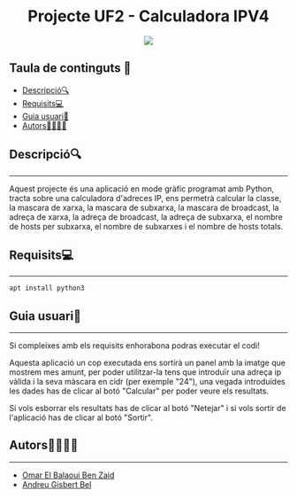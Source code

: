 <h1 align="center"> Projecte UF2 - Calculadora IPV4 </h1>

<p align="center">
  <img src="https://user-images.githubusercontent.com/91249151/231252523-faec4f27-a0c4-462e-aeee-0a6ab7075090.png">
</p>

## Taula de continguts 📑
- [Descripció🔍](#descripció)
- [Requisits💻](#requisits)
- [Guia usuari📖](#guia-usuari)
- [Autors👨🏿👨🏻](#autors)


## Descripció🔍
---
Aquest projecte és una aplicació en mode gràfic programat amb Python, tracta sobre una calculadora d'adreces IP, ens permetrà calcular la classe, la mascara de xarxa, la mascara de subxarxa, la mascara de broadcast, la adreça de xarxa, la adreça de broadcast, la adreça de subxarxa, el nombre de hosts per subxarxa, el nombre de subxarxes i el nombre de hosts totals.


## Requisits💻
---

```bash
apt install python3
```

## Guia usuari📖
---

Si compleixes amb els requisits enhorabona podras executar el codi!

Aquesta aplicació un cop executada ens sortirà un panel amb la imatge que mostrem mes amunt, per poder utilitzar-la tens que introduïr una adreça ip vàlida i la seva màscara en cidr (per exemple "24"), una vegada introduïdes les dades has de clicar al botó "Calcular" per poder veure els resultats.

Si vols esborrar els resultats has de clicar al botó "Netejar" i si vols sortir de l'aplicació has de clicar al botó "Sortir".

## Autors👨🏿👨🏻
---
- [Omar El Balaoui Ben Zaid](https://github.com/omarelbalaoui)
- [Andreu Gisbert Bel](https://github.com/agisbertb/)
